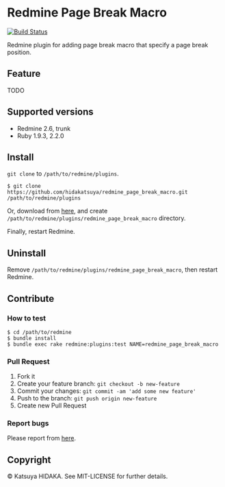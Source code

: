 # Redmine Page Break Macro

[![Build Status](http://img.shields.io/travis/hidakatsuya/redmine_page_break_macro.svg?style=flat)](https://travis-ci.org/hidakatsuya/redmine_page_break_macro)

Redmine plugin for adding page break macro that specify a page break position.

## Feature

TODO

## Supported versions

  * Redmine 2.6, trunk
  * Ruby 1.9.3, 2.2.0

## Install

`git clone` to `/path/to/redmine/plugins`.

    $ git clone https://github.com/hidakatsuya/redmine_page_break_macro.git /path/to/redmine/plugins

Or, download from [here](https://github.com/hidakatsuya/redmine_page_break_macro/releases), and create `/path/to/redmine/plugins/redmine_page_break_macro` directory.

Finally, restart Redmine.

## Uninstall

Remove `/path/to/redmine/plugins/redmine_page_break_macro`, then restart Redmine.

## Contribute

### How to test

    $ cd /path/to/redmine
    $ bundle install
    $ bundle exec rake redmine:plugins:test NAME=redmine_page_break_macro

### Pull Request

1. Fork it
2. Create your feature branch: `git checkout -b new-feature`
3. Commit your changes: `git commit -am 'add some new feature'`
4. Push to the branch: `git push origin new-feature`
5. Create new Pull Request

### Report bugs

Please report from [here](https://github.com/hidakatsuya/redmine_page_break_macro/issues/new). 

## Copyright

&copy; Katsuya HIDAKA. See MIT-LICENSE for further details.
